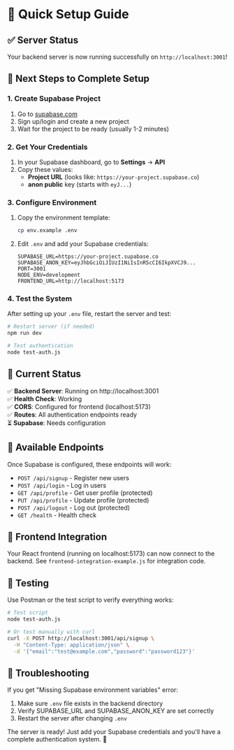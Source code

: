 # 🚀 Quick Setup Guide

## ✅ Server Status
Your backend server is now running successfully on `http://localhost:3001`!

## 🔧 Next Steps to Complete Setup

### 1. Create Supabase Project
1. Go to [supabase.com](https://supabase.com)
2. Sign up/login and create a new project
3. Wait for the project to be ready (usually 1-2 minutes)

### 2. Get Your Credentials
1. In your Supabase dashboard, go to **Settings** → **API**
2. Copy these values:
   - **Project URL** (looks like: `https://your-project.supabase.co`)
   - **anon public** key (starts with `eyJ...`)

### 3. Configure Environment
1. Copy the environment template:
   ```bash
   cp env.example .env
   ```

2. Edit `.env` and add your Supabase credentials:
   ```env
   SUPABASE_URL=https://your-project.supabase.co
   SUPABASE_ANON_KEY=eyJhbGciOiJIUzI1NiIsInR5cCI6IkpXVCJ9...
   PORT=3001
   NODE_ENV=development
   FRONTEND_URL=http://localhost:5173
   ```

### 4. Test the System
After setting up your `.env` file, restart the server and test:
```bash
# Restart server (if needed)
npm run dev

# Test authentication
node test-auth.js
```

## 🎯 Current Status

✅ **Backend Server**: Running on http://localhost:3001  
✅ **Health Check**: Working  
✅ **CORS**: Configured for frontend (localhost:5173)  
✅ **Routes**: All authentication endpoints ready  
⏳ **Supabase**: Needs configuration  

## 📡 Available Endpoints

Once Supabase is configured, these endpoints will work:

- `POST /api/signup` - Register new users
- `POST /api/login` - Log in users  
- `GET /api/profile` - Get user profile (protected)
- `PUT /api/profile` - Update profile (protected)
- `POST /api/logout` - Log out (protected)
- `GET /health` - Health check

## 🔗 Frontend Integration

Your React frontend (running on localhost:5173) can now connect to the backend. See `frontend-integration-example.js` for integration code.

## 🧪 Testing

Use Postman or the test script to verify everything works:

```bash
# Test script
node test-auth.js

# Or test manually with curl
curl -X POST http://localhost:3001/api/signup \
  -H "Content-Type: application/json" \
  -d '{"email":"test@example.com","password":"password123"}'
```

## 🚨 Troubleshooting

If you get "Missing Supabase environment variables" error:
1. Make sure `.env` file exists in the backend directory
2. Verify SUPABASE_URL and SUPABASE_ANON_KEY are set correctly
3. Restart the server after changing `.env`

The server is ready! Just add your Supabase credentials and you'll have a complete authentication system. 🎉 